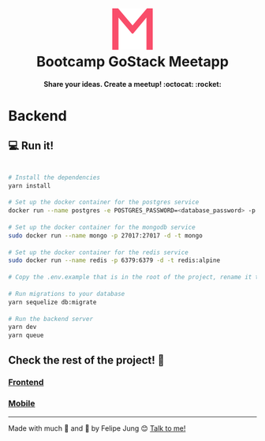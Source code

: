 <h1 align="center">
<img alt="Meetapp" src="./imgs/meetapp.svg" style="font-size: 64px;" />
<br>
Bootcamp GoStack Meetapp
</h1>

<h4 align="center">
  Share your ideas. Create a meetup! :octocat: :rocket:
</h4>

# Backend

## :computer: Run it!

```bash

# Install the dependencies
yarn install

# Set up the docker container for the postgres service
docker run --name postgres -e POSTGRES_PASSWORD=<database_password> -p 5432:5432 -d postgres

# Set up the docker container for the mongodb service
sudo docker run --name mongo -p 27017:27017 -d -t mongo

# Set up the docker container for the redis service
sudo docker run --name redis -p 6379:6379 -d -t redis:alpine

# Copy the .env.example that is in the root of the project, rename it to .env and fill the variables according to your enviroment

# Run migrations to your database
yarn sequelize db:migrate

# Run the backend server
yarn dev
yarn queue

```

## Check the rest of the project! :pray:

### <a href="https://github.com/Felibread/meetapp-frontend">Frontend</a>

### <a href="https://github.com/Felibread/meetapp-mobile">Mobile</a>

---

Made with much :purple_heart: and :muscle: by Felipe Jung :blush: <a href="https://www.linkedin.com/in/felipe-jung/">Talk to me!</a>
